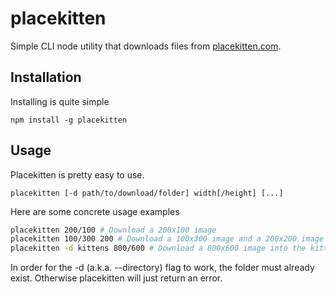 placekitten
===========

Simple CLI node utility that downloads files from [placekitten.com](http://placekitten.com).

Installation
------------

Installing is quite simple

```
npm install -g placekitten
```

Usage
-----

Placekitten is pretty easy to use.

```
placekitten [-d path/to/download/folder] width[/height] [...]
```

Here are some concrete usage examples

```bash
placekitten 200/100 # Download a 200x100 image
placekitten 100/300 200 # Download a 100x300 image and a 200x200 image
placekitten -d kittens 800/600 # Download a 800x600 image into the kittens folder
```

In order for the -d (a.k.a. --directory) flag to work, the folder must already exist.
Otherwise placekitten will just return an error.